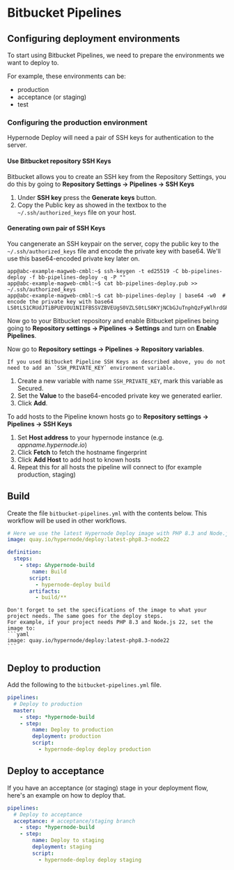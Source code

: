 # Bitbucket Pipelines

## Configuring deployment environments

To start using Bitbucket Pipelines, we need to prepare the environments we want to deploy to.

For example, these environments can be:

- production
- acceptance (or staging)
- test

### Configuring the production environment

Hypernode Deploy will need a pair of SSH keys for authentication to the server.

#### Use Bitbucket repository SSH Keys

Bitbucket allows you to create an SSH key from the Repository Settings, you do this by going to **Repository Settings -> Pipelines -> SSH Keys**

1. Under **SSH key** press the **Generate keys** button.
1. Copy the Public key as showed in the textbox to the `~/.ssh/authorized_keys` file on your host.

#### Generating own pair of SSH Keys

You cangenerate an SSH keypair on the server, copy the public key to the `~/.ssh/authorized_keys` file
and encode the private key with base64. We'll use this base64-encoded private key later on.

```console
app@abc-example-magweb-cmbl:~$ ssh-keygen -t ed25519 -C bb-pipelines-deploy -f bb-pipelines-deploy -q -P ""
app@abc-example-magweb-cmbl:~$ cat bb-pipelines-deploy.pub >> ~/.ssh/authorized_keys
app@abc-example-magweb-cmbl:~$ cat bb-pipelines-deploy | base64 -w0  # encode the private key with base64
LS0tLS1CRUdJTiBPUEVOU1NIIFBSSVZBVEUgS0VZLS0tLS0KYjNCbGJuTnphQzFyWlhrdGRqRUFBQUFBQkc1dmJtV...
```

Now go to your Bitbucket repository and enable Bitbucket pipelines being going to **Repository settings -> Pipelines -> Settings** and turn on **Enable Pipelines**.

Now go to **Repository settings -> Pipelines -> Repository variables**.

```{note}
If you used Bitbucket Pipeline SSH Keys as described above, you do not need to add an `SSH_PRIVATE_KEY` environment variable.
```

1. Create a new variable with name `SSH_PRIVATE_KEY`, mark this variable as Secured.
1. Set the **Value** to the base64-encoded private key we generated earlier.
1. Click **Add**.

To add hosts to the Pipeline known hosts go to **Repository settings -> Pipelines -> SSH Keys**

1. Set **Host address** to your hypernode instance (e.g. _appname.hypernode.io_)
1. Click **Fetch** to fetch the hostname fingerprint
1. Click **Add Host** to add host to known hosts
1. Repeat this for all hosts the pipeline will connect to (for example production, staging)

## Build

Create the file `bitbucket-pipelines.yml` with the contents below.
This workflow will be used in other workflows.

```yaml
# Here we use the latest Hypernode Deploy image with PHP 8.3 and Node.js 22
image: quay.io/hypernode/deploy:latest-php8.3-node22

definition:
  steps:
    - step: &hypernode-build
        name: Build
       script:
         - hypernode-deploy build
       artifacts:
         - build/**
```

````{note}
Don't forget to set the specifications of the image to what your project needs. The same goes for the deploy steps.
For example, if your project needs PHP 8.3 and Node.js 22, set the image to:
```yaml
image: quay.io/hypernode/deploy:latest-php8.3-node22
```
````

## Deploy to production

Add the following to the `bitbucket-pipelines.yml` file.

```yaml
pipelines:
  # Deploy to production
  master:
    - step: *hypernode-build
    - step:
        name: Deploy to production
        deployment: production
        script:
          - hypernode-deploy deploy production
```

## Deploy to acceptance

If you have an acceptance (or staging) stage in your deployment flow, here's an example on how to deploy that.

```yaml
pipelines:
  # Deploy to acceptance
  acceptance: # acceptance/staging branch
    - step: *hypernode-build
    - step:
        name: Deploy to staging
        deployment: staging
        script:
          - hypernode-deploy deploy staging
```
